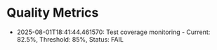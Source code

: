 # Quality Metrics

- 2025-08-01T18:41:44.461570: Test coverage monitoring - Current: 82.5%, Threshold: 85%, Status: FAIL

